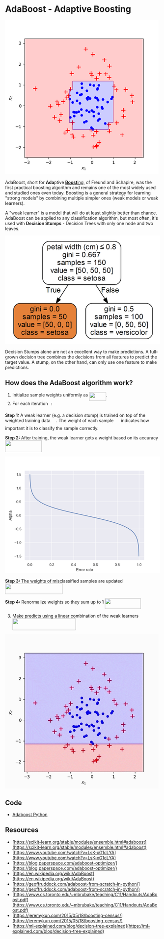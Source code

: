 # AdaBoost - Adaptive Boosting

![Adaboost Decision Boundary](doc/adaboost.png)

AdaBoost, short for **Ada**ptive [**Boost**ing](https://en.wikipedia.org/wiki/Boosting_(meta-algorithm)), of Freund and Schapire, was the first practical boosting algorithm and remains one of the most widely used and studied ones even today. Boosting is a general strategy for learning "strong models" by combining multiple simpler ones (weak models or weak learners).

A "weak learner" is a model that will do at least slightly better than chance. AdaBoost can be applied to any classification algorithm, but most often, it's used with **Decision Stumps** - Decision Trees with only one node and two leaves.

![Decision Stump](doc/decision_stump.PNG)

Decision Stumps alone are not an excellent way to make predictions. A full-grown decision tree combines the decisions from all features to predict the target value. A stump, on the other hand, can only use one feature to make predictions.

## How does the AdaBoost algorithm work?

1. Initialize sample weights uniformly as <img src="tex/dc56b266dfc19aea6656ef2dde1f1f14.svg?invert_in_darkmode" align=middle width=55.12169519999999pt height=27.77565449999998pt/>.
2. For each iteration <img src="tex/4f4f4e395762a3af4575de74c019ebb5.svg?invert_in_darkmode" align=middle width=5.936097749999991pt height=20.221802699999984pt/>:

**Step 1:** A weak learner (e.g. a decision stump) is trained on top of the weighted training data <img src="tex/cbfb1b2a33b28eab8a3e59464768e810.svg?invert_in_darkmode" align=middle width=14.908688849999992pt height=22.465723500000017pt/>. The weight of each sample <img src="tex/c2a29561d89e139b3c7bffe51570c3ce.svg?invert_in_darkmode" align=middle width=16.41940739999999pt height=14.15524440000002pt/> indicates how important it is to classify the sample correctly.

**Step 2:** After training, the weak learner gets a weight based on its accuracy <img src="tex/3826eeb617fdc1a5c8840e859a7dafbb.svg?invert_in_darkmode" align=middle width=119.23682924999997pt height=37.80850590000001pt/>

![Alpha](doc/alpha.png)

**Step 3:** The weights of misclassified samples are updated <img src="tex/b4128148f8163b17d8269f72bf4e6d74.svg?invert_in_darkmode" align=middle width=186.86824199999998pt height=34.337843099999986pt/>

**Step 4:** Renormalize weights so they sum up to 1 <img src="tex/447a46ee6fdce8100ddf3d57c464612b.svg?invert_in_darkmode" align=middle width=117.2613255pt height=34.337843099999986pt/>

3. Make predicts using a linear combination of the weak learners <img src="tex/00cdc31549c67b60c6dff38106fea53a.svg?invert_in_darkmode" align=middle width=206.13978495pt height=37.80850590000001pt/>

![Adaboost Training](doc/adaboost_training.gif)

## Code

- [Adaboost Python](code/adaboost.py)

## Resources

- [https://scikit-learn.org/stable/modules/ensemble.html#adaboost](https://scikit-learn.org/stable/modules/ensemble.html#adaboost)
- [https://www.youtube.com/watch?v=LsK-xG1cLYA](https://www.youtube.com/watch?v=LsK-xG1cLYA)
- [https://blog.paperspace.com/adaboost-optimizer/](https://blog.paperspace.com/adaboost-optimizer/)
- [https://en.wikipedia.org/wiki/AdaBoost](https://en.wikipedia.org/wiki/AdaBoost)
- [https://geoffruddock.com/adaboost-from-scratch-in-python/](https://geoffruddock.com/adaboost-from-scratch-in-python/)
- [https://www.cs.toronto.edu/~mbrubake/teaching/C11/Handouts/AdaBoost.pdf](https://www.cs.toronto.edu/~mbrubake/teaching/C11/Handouts/AdaBoost.pdf)
- [https://jeremykun.com/2015/05/18/boosting-census/](https://jeremykun.com/2015/05/18/boosting-census/)
- [https://ml-explained.com/blog/decision-tree-explained](https://ml-explained.com/blog/decision-tree-explained)